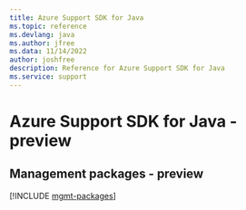 ```yaml
---
title: Azure Support SDK for Java
ms.topic: reference
ms.devlang: java
ms.author: jfree
ms.data: 11/14/2022
author: joshfree
description: Reference for Azure Support SDK for Java
ms.service: support
---
```

# Azure Support SDK for Java - preview

## Management packages - preview
[!INCLUDE [mgmt-packages](support-mgmt-index.md)]